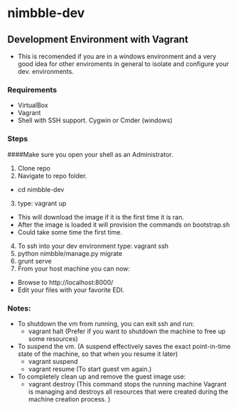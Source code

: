 # nimbble-dev

Development Environment with Vagrant 
-----------------------------------

* This is recomended if you are in a windows environment and a very good idea for other enviroments in general to isolate and configure your dev. environments.

### Requirements

* VirtualBox
* Vagrant
* Shell with SSH support. Cygwin or Cmder (windows)

### Steps

####Make sure you open your shell as an Administrator.

1. Clone repo
2. Navigate to repo folder.
  * cd nimbble-dev
3. type: vagrant up
  * This will download the image if it is the first time it is ran.
  * After the image is loaded it will provision the commands on bootstrap.sh
  * Could take some time the first time.
4. To ssh into your dev environment type: vagrant ssh
5. python nimbble/manage.py migrate
8. grunt serve
9. From your host machine you can now:
  * Browse to http://localhost:8000/
  * Edit your files with your favorite EDI.

### Notes:

* To shutdown the vm from running, you can exit ssh and run:
  * vagrant halt (Prefer if you want to shutdown the machine to free up some resources)
* To suspend the vm. (A suspend effectively saves the exact point-in-time state of the machine, so that when you resume it later)
  * vagrant suspend
  * vagrant resume (To start guest vm again.)
* To completely clean up and remove the guest image use:
  * vagrant destroy (This command stops the running machine Vagrant is managing and destroys all resources that were created during the machine creation process. )






